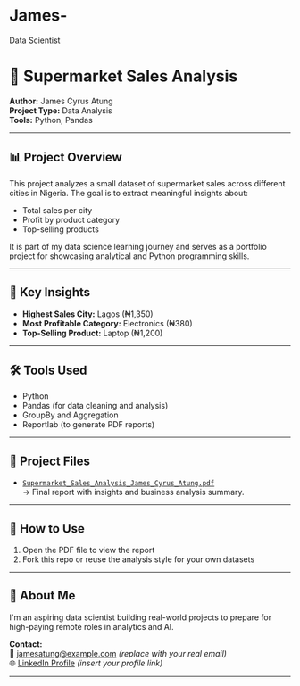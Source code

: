 # James-
Data Scientist 
# 🛒 Supermarket Sales Analysis

**Author:** James Cyrus Atung  
**Project Type:** Data Analysis  
**Tools:** Python, Pandas

---

## 📊 Project Overview

This project analyzes a small dataset of supermarket sales across different cities in Nigeria. The goal is to extract meaningful insights about:
- Total sales per city
- Profit by product category
- Top-selling products

It is part of my data science learning journey and serves as a portfolio project for showcasing analytical and Python programming skills.

---

## 🧠 Key Insights

- **Highest Sales City:** Lagos (₦1,350)
- **Most Profitable Category:** Electronics (₦380)
- **Top-Selling Product:** Laptop (₦1,200)

---

## 🛠️ Tools Used

- Python
- Pandas (for data cleaning and analysis)
- GroupBy and Aggregation
- Reportlab (to generate PDF reports)

---

## 📁 Project Files

- [`Supermarket_Sales_Analysis_James_Cyrus_Atung.pdf`](Supermarket_Sales_Analysis_James_Cyrus_Atung.pdf)  
  → Final report with insights and business analysis summary.

---

## 📌 How to Use

1. Open the PDF file to view the report
2. Fork this repo or reuse the analysis style for your own datasets

---

## 🌟 About Me

I'm an aspiring data scientist building real-world projects to prepare for high-paying remote roles in analytics and AI.

**Contact:**  
📧 jamesatung@example.com *(replace with your real email)*  
🌐 [LinkedIn Profile](https://www.linkedin.com) *(insert your profile link)*

---
